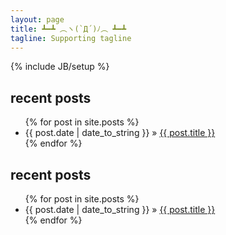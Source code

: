 ```yaml
---
layout: page
title: ┻━┻ ︵ヽ(`Д´)ﾉ︵ ┻━┻
tagline: Supporting tagline
---
```

{% include JB/setup %}
<div class="row">
	<div class="span4">
		<h2>recent posts</h2>
		<ul>
			{% for post in site.posts %}
				<li><span>{{ post.date | date_to_string }}</span> &raquo; <a href="{{ BASE_PATH }}{{ post.url }}">{{ post.title }}</a></li>
			{% endfor %}
		</ul>
	</div>
	<div class="span4">
		<h2>recent posts</h2>
		<ul >
			{% for post in site.posts %}
				<li><span>{{ post.date | date_to_string }}</span> &raquo; <a href="{{ BASE_PATH }}{{ post.url }}">{{ post.title }}</a></li>
			{% endfor %}
		</ul>
	</div>
</div>



